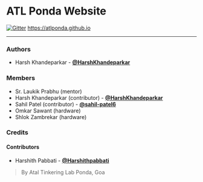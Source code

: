 # ATL Ponda Website
[![Gitter](https://badges.gitter.im/atl-ponda/website.svg)](https://gitter.im/atl-ponda/website?utm_source=badge&utm_medium=badge&utm_campaign=pr-badge)
https://atlponda.github.io

****

### Authors

- Harsh Khandeparkar - [**@HarshKhandeparkar**](https://github.com/HarshKhandeparkar)

### Members
- Sr. Laukik Prabhu (mentor)
- Harsh Khandeparkar (contributor) - [**@HarshKhandeparkar**](https://github.com/HarshKhandeparkar)
- Sahil Patel (contributor) - [**@sahil-patel6**](https://github.com/sahil-patel6)
- Omkar Sawant (hardware)
- Shlok Zambrekar (hardware)

### Credits

#### Contributors
- Harshith Pabbati - [**@Harshithpabbati**](https://github.com/Harshithpabbati)

> By Atal Tinkering Lab Ponda, Goa

